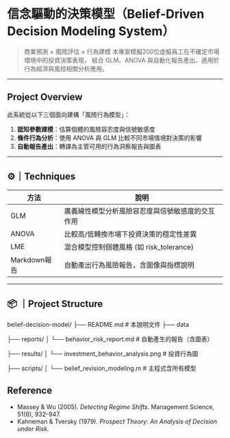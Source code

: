 # 信念驅動的決策模型（Belief-Driven Decision Modeling System）
> 商業預測 × 風險評估 × 行為建模
本專案模擬200位虛擬員工在不確定市場環境中的投資決策表現，
> 結合 GLM、ANOVA 與自動化報告產出，適用於 行為經濟與風控相關分析應用。

---

## Project Overview

此系統從以下三個面向建構「風險行為模型」：

1. **認知參數建模**：估算個體的風險容忍度與信號敏感度
2. **條件行為分析**：使用 ANOVA 與 GLM 比較不同市場情境對決策的影響
3. **自動報告產出**：轉譯為主管可用的行為洞察報告與圖表

---

## ⚙️｜Techniques

| 方法     | 說明 |
|----------|------|
| GLM   | 廣義線性模型分析風險容忍度與信號敏感度的交互作用 |
| ANOVA | 比較高/低轉換市場下投資決策的穩定性差異 |
| LME  | 混合模型控制個體風格 (如 risk_tolerance) |
| Markdown報告 | 自動產出行為風險報告，含圖像與指標說明 |

---

## 📦 ｜Project Structure
belief-decision-model/
├── README.md                        # 本說明文件
├── data

├── reports/
│   └── behavior_risk_report.md     # 自動產生的報告（含圖表）

├── results/
│   └── investment_behavior_analysis.png  # 投資行為圖

├── scripts/
│   └── belief_revision_modeling.m  # 主程式含所有模型


## Reference
- Massey & Wu (2005). *Detecting Regime Shifts*. Management Science, 51(6), 932-947.
- Kahneman & Tversky (1979). *Prospect Theory: An Analysis of Decision under Risk.*

